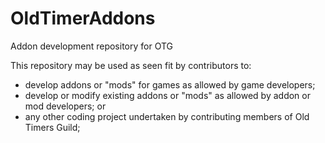 OldTimerAddons
==============

Addon development repository for OTG

This repository may be used as seen fit by contributors to:
- develop addons or "mods" for games as allowed by game developers;
- develop or modify existing addons or "mods" as allowed by addon or mod developers; or
- any other coding project undertaken by contributing members of Old Timers Guild;


